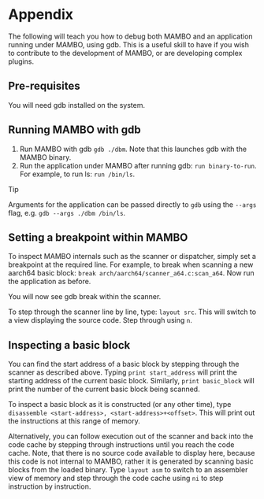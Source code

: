 # Appendix
The following will teach you how to debug both MAMBO and an application running under MAMBO, using gdb. This is a useful skill to have if you wish to contribute to the development of MAMBO, or are developing complex plugins.

## Pre-requisites
You will need gdb installed on the system.

## Running MAMBO with gdb
1. Run MAMBO with gdb `gdb ./dbm`. Note that this launches gdb with the MAMBO binary.
2. Run the application under MAMBO after running gdb: `run binary-to-run`. For example, to run ls: `run /bin/ls`.

> [!TIP]
> Arguments for the application can be passed directly to `gdb` using the `--args` flag, e.g. `gdb --args ./dbm /bin/ls`.

## Setting a breakpoint within MAMBO
To inspect MAMBO internals such as the scanner or dispatcher, simply set a breakpoint at the required line. For example, to break when scanning a new aarch64 basic block: `break arch/aarch64/scanner_a64.c:scan_a64`. Now run the application as before.

You will now see gdb break within the scanner.

To step through the scanner line by line, type: `layout src`. This will switch to a view displaying the source code. Step through using `n`.

## Inspecting a basic block
You can find the start address of a basic block by stepping through the scanner as described above. 
Typing `print start_address` will print the starting address of the current basic block. Similarly, `print basic_block` will print the number of the current basic block being scanned.

To inspect a basic block as it is constructed (or any other time), type `disassemble <start-address>, <start-address>+<offset>`. This will print out the instructions at this range of memory.

Alternatively, you can follow execution out of the scanner and back into the code cache by stepping through instructions until you reach the code cache. Note, that there is no source code available to display here, because this code is not internal to MAMBO, rather it is generated by scanning basic blocks from the loaded binary. Type `layout asm` to switch to an assembler view of memory and step through the code cache using `ni` to step instruction by instruction.
